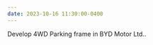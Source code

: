 ```yaml
---
date: 2023-10-16 11:30:00-0400
---
```


Develop 4WD Parking frame in BYD Motor Ltd..

<!-- <video width="60%" height="auto" controls muted>  
  <source src="assets/vid/e4apa-prediction.mp4" type="video/mp4">  
</video> -->

<!-- test -->